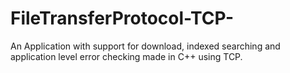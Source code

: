 FileTransferProtocol-TCP-
=========================

An Application with support for download, indexed searching and application level error checking made in C++ using TCP.
